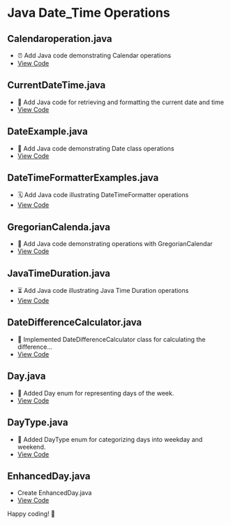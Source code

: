 # Java Date_Time Operations

## Calendaroperation.java

- ⏰ Add Java code demonstrating Calendar operations
- [View Code](Datetime_Operations/Calendaroperation.java)

## CurrentDateTime.java

- 📅 Add Java code for retrieving and formatting the current date and time
- [View Code](Datetime_Operations/CurrentDateTime.java)

## DateExample.java

- 📆 Add Java code demonstrating Date class operations
- [View Code](Datetime_Operations/DateExample.java)

## DateTimeFormatterExamples.java

- 🗓️ Add Java code illustrating DateTimeFormatter operations
- [View Code](Datetime_Operations/DateTimeFormatterExamples.java)

## GregorianCalenda.java

- 📅 Add Java code demonstrating operations with GregorianCalendar
- [View Code](Datetime_Operations/GregorianCalenda.java)

## JavaTimeDuration.java

- ⏳ Add Java code illustrating Java Time Duration operations
- [View Code](Datetime_Operations/JavaTimeDuration.java)

## DateDifferenceCalculator.java

- 📅 Implemented DateDifferenceCalculator class for calculating the difference...
- [View Code](Datetime_Operations/DateDifferenceCalculator.java)

## Day.java

- 📅 Added Day enum for representing days of the week.
- [View Code](Datetime_Operations/Day.java)

## DayType.java

- 📅 Added DayType enum for categorizing days into weekday and weekend.
- [View Code](Datetime_Operations/DayType.java)

## EnhancedDay.java

- Create EnhancedDay.java
- [View Code](Datetime_Operations/EnhancedDay.java)

Happy coding! 🚀
